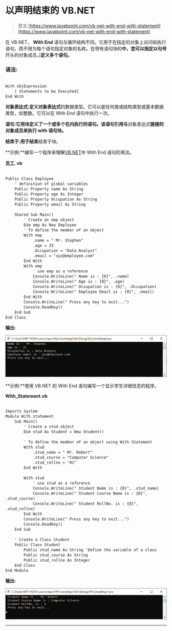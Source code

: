 # 以声明结束的 VB.NET

> 原文:[https://www.javatpoint.com/vb-net-with-end-with-statement](https://www.javatpoint.com/vb-net-with-end-with-statement)

在 VB.NET， **With End** 语句与循环结构不同。它用于在指定的对象上访问和执行语句，而不用为每个语句指定对象的名称。在带有语句块的**中，您可以指定以句号**开头的对象成员。)**定义多个语句。**

### 语法:

```

With objExpression
	[ Statements to be Executed]
End With

```

**对象表达式:**定义**对象表达式**的数据类型。它可以是任何类或结构类型或基本数据类型，如整数。它可以在 With End 语句中执行一次。

**语句:**它用块定义了一个或多个在**内执行的语句。该语句引用与**对象表达式**链接的对象成员来执行 with 语句块。**

**结束于:**用于**结束**结束于块。

**示例:**编写一个程序来理解[VB.NET](https://www.javatpoint.com/vb-net)中 With End 语句的用法。

**员工. vb**

```

Public Class Employee
    ' definition of global variables
    Public Property name As String
    Public Property age As Integer
    Public Property Occupation As String
    Public Property email As String

    Shared Sub Main()
        ' Create an emp object 
        Dim emp As New Employee
        ' To define the member of an object
        With emp
            .name = " Mr. Stephen"
            .age = 33
            .Occupation = "Data Analyst"
            .email = "xyz@employee.com"
        End With
        With emp
            ' use emp as a reference
            Console.WriteLine(" Name is : {0}", .name)
            Console.WriteLine(" Age is : {0}", .age)
            Console.WriteLine(" Occupation is : {0}", .Occupation)
            Console.WriteLine(" Employee Email is : {0}", .email)
        End With
        Console.WriteLine(" Press any key to exit...")
        Console.ReadKey()
    End Sub
End Class

```

**输出:**

![VB.NET With End With Statement](img/3d92fbb7746d8f8de7a8296b7232726a.png)

**示例:**使用 VB.NET 的 With End 语句编写一个显示学生详细信息的程序。

**With_Statement.vb**

```

Imports System
Module With_statement
    Sub Main()
        ' Create a stud object 
        Dim stud As Student = New Student()

        ' To define the member of an object using With Statement
        With stud
            .stud_name = " Mr. Robert"
            .stud_course = "Computer Science"
            .stud_rollno = "01"
        End With

        With stud
            ' use stud as a reference
            Console.WriteLine(" Student Name is : {0}", .stud_name)
            Console.WriteLine(" Student Course Name is : {0}", .stud_course)
            Console.WriteLine(" Student RollNo. is : {0}", .stud_rollno)
        End With
        Console.WriteLine(" Press any key to exit...")
        Console.ReadKey()
    End Sub

    ' Create a Class Student
    Public Class Student
        Public stud_name As String 'Define the variable of a class
        Public stud_course As String
        Public stud_rollno As Integer
    End Class
End Module

```

**输出:**

![VB.NET With End With Statement](img/d3e99b0f8d2840bed98293314baf0e89.png)

* * *